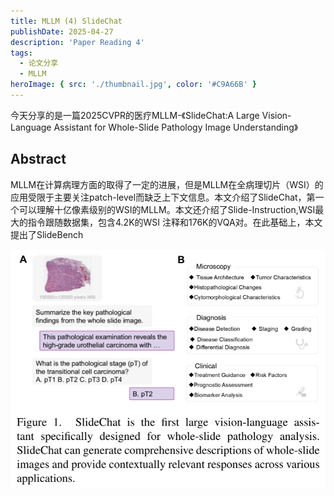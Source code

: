 ```yaml
---
title: MLLM (4) SlideChat
publishDate: 2025-04-27
description: 'Paper Reading 4'
tags:
  - 论文分享
  - MLLM
heroImage: { src: './thumbnail.jpg', color: '#C9A66B' }
---
```


今天分享的是一篇2025CVPR的医疗MLLM-《SlideChat:A Large Vision-Language Assistant for Whole-Slide Pathology Image Understanding》

## Abstract

MLLM在计算病理方面的取得了一定的进展，但是MLLM在全病理切片（WSI）的应用受限于主要关注patch-level而缺乏上下文信息。本文介绍了SlideChat，第一个可以理解十亿像素级别的WSI的MLLM。本文还介绍了Slide-Instruction,WSI最大的指令跟随数据集，包含4.2K的WSI 注释和176K的VQA对。在此基础上，本文提出了SlideBench

![image-20250427233153789](image-1.png)
